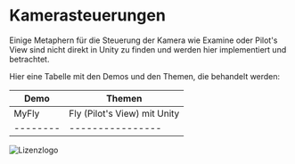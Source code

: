 # Kamerasteuerungen
Einige Metaphern für die Steuerung der Kamera wie Examine oder Pilot's View sind nicht direkt in Unity zu finden und werden 
hier implementiert und betrachtet.

Hier eine Tabelle mit den Demos und den Themen, die behandelt werden:

| Demo | Themen |
| ---- | --------------- |
| MyFly | Fly (Pilot's View) mit Unity |
| -------- | ---------------- | ------------------ |


![Lizenzlogo](https://licensebuttons.net/l/by-nc-sa/3.0/de/88x31.png)

